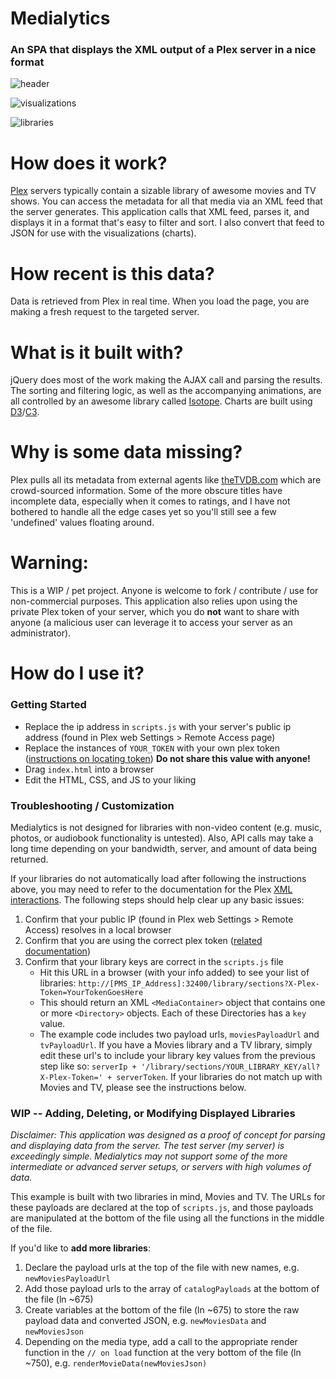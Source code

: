 # Medialytics
### An SPA that displays the XML output of a Plex server in a nice format

![header](https://i.imgur.com/9cXCIbT.png)

![visualizations](https://i.imgur.com/9T3tiNQ.png)

![libraries](https://i.imgur.com/I73CQBb.jpg)

# How does it work?
[Plex](http://www.plex.tv) servers typically contain a sizable library of awesome movies and TV shows. You can
access the metadata for all that media via an XML feed that the server generates.
This application calls that XML feed, parses it, and displays it in a format that's
easy to filter and sort. I also convert that feed to JSON for use with the visualizations (charts).

# How recent is this data?
Data is retrieved from Plex in real time. When you load the page, you are making a fresh request to the targeted server.

# What is it built with?
jQuery does most of the work making the AJAX call and parsing the results. The sorting
and filtering logic, as well as the accompanying animations, are all controlled by
an awesome library called [Isotope](https://isotope.metafizzy.co).
Charts are built using [D3](https://d3js.org/)/[C3](https://c3js.org/).

# Why is some data missing?
Plex pulls all its metadata from external agents like [theTVDB.com](http://thetvdb.com) which are
crowd-sourced information. Some of the more obscure titles have incomplete data,
especially when it comes to ratings, and I have not bothered to handle all the edge
cases yet so you'll still see a few 'undefined' values floating around.

# Warning:
This is a WIP / pet project. Anyone is welcome to fork / contribute / use for non-commercial purposes.
This application also relies upon using the private Plex token of your server, which you do **not** want to share
with anyone (a malicious user can leverage it to access your server as an administrator).

# How do I use it?

### Getting Started
* Replace the ip address in `scripts.js` with your server's public ip address (found in Plex web Settings > Remote Access page)
* Replace the instances of `YOUR_TOKEN` with your own plex token ([instructions on locating token](https://support.plex.tv/articles/204059436-finding-an-authentication-token-x-plex-token/)) **Do not share this value with anyone!**
* Drag `index.html` into a browser
* Edit the HTML, CSS, and JS to your liking

### Troubleshooting / Customization
Medialytics is not designed for libraries with non-video content (e.g. music, photos, or audiobook functionality is untested). Also, API calls may take a long time depending on your bandwidth, server, and amount of data being returned.

If your libraries do not automatically load after following the instructions above, you may need to refer to the documentation for the Plex [XML interactions](https://support.plex.tv/articles/201638786-plex-media-server-url-commands/). The following steps should help clear up any basic issues:

1. Confirm that your public IP (found in Plex web Settings > Remote Access) resolves in a local browser
1. Confirm that you are using the correct plex token ([related documentation](https://support.plex.tv/articles/204059436-finding-an-authentication-token-x-plex-token/))
1. Confirm that your library keys are correct in the `scripts.js` file
    * Hit this URL in a browser (with your info added) to see your list of libraries: `http://[PMS_IP_Address]:32400/library/sections?X-Plex-Token=YourTokenGoesHere`
    * This should return an XML `<MediaContainer>` object that contains one or more `<Directory>` objects. Each of these Directories has a `key` value.
    * The example code includes two payload urls, `moviesPayloadUrl` and `tvPayloadUrl`. If you have a Movies library and a TV library, simply edit these url's to include your library key values from the previous step like so: `serverIp + '/library/sections/YOUR_LIBRARY_KEY/all?X-Plex-Token=' + serverToken`. If your libraries do not match up with Movies and TV, please see the instructions below.

### WIP -- Adding, Deleting, or Modifying Displayed Libraries
_Disclaimer: This application was designed as a proof of concept for parsing and displaying data from the server. The test server (my server) is exceedingly simple. Medialytics may not support some of the more intermediate or advanced server setups, or servers with high volumes of data._

This example is built with two libraries in mind, Movies and TV. The URLs for these payloads are declared at the top of `scripts.js`, and those payloads are manipulated at the bottom of the file using all the functions in the middle of the file.

If you'd like to **add more libraries**:
1. Declare the payload urls at the top of the file with new names, e.g. `newMoviesPayloadUrl`
1. Add those payload urls to the array of `catalogPayloads` at the bottom of the file (ln ~675)
1. Create variables at the bottom of the file (ln ~675) to store the raw payload data and converted JSON, e.g. `newMoviesData` and `newMoviesJson`
1. Depending on the media type, add a call to the appropriate render function in the `// on load` function at the very bottom of the file (ln ~750), e.g. `renderMovieData(newMoviesJson)`